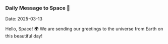 ### Daily Message to Space 🌌
Date: 2025-03-13

Hello, Space! 🌍 We are sending our greetings to the universe from Earth on this beautiful day!
